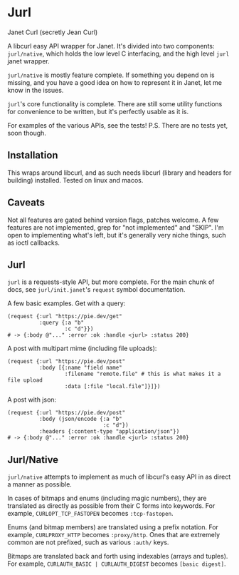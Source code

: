 # Jurl
Janet Curl (secretly Jean Curl)

A libcurl easy API wrapper for Janet.
It's divided into two components: `jurl/native`, which holds the low level C interfacing, and the high level `jurl` janet wrapper.

`jurl/native` is mostly feature complete.
If something you depend on is missing, and you have a good idea on how to represent it in Janet, let me know in the issues.

`jurl`'s core functionality is complete.
There are still some utility functions for convenience to be written, but it's perfectly usable as it is.

For examples of the various APIs, see the tests!
P.S. There are no tests yet, soon though.

## Installation
This wraps around libcurl, and as such needs libcurl (library and headers for building) installed.
Tested on linux and macos.

## Caveats
Not all features are gated behind version flags, patches welcome.
A few features are not implemented, grep for "not implemented" and "SKIP".
I'm open to implementing what's left, but it's generally very niche things, such as ioctl callbacks.

## Jurl
`jurl` is a requests-style API, but more complete.
For the main chunk of docs, see `jurl/init.janet`'s `request` symbol documentation.

A few basic examples.
Get with a query:
```janet
(request {:url "https://pie.dev/get"
          :query {:a "b"
		          :c "d"}})
# -> {:body @"..." :error :ok :handle <jurl> :status 200}
```

A post with multipart mime (including file uploads):
```janet
(request {:url "https://pie.dev/post"
          :body [{:name "field name"
		          :filename "remote.file" # this is what makes it a file upload
				  :data [:file "local.file"]}]})
```

A post with json:
```janet
(request {:url "https://pie.dev/post"
          :body (json/encode {:a "b"
		                      :c "d"})
		  :headers {:content-type "application/json"})
# -> {:body @"..." :error :ok :handle <jurl> :status 200}
```

## Jurl/Native
`jurl/native` attempts to implement as much of libcurl's easy API in as direct a manner as possible.

In cases of bitmaps and enums (including magic numbers), they are translated as directly as possible from their C forms into keywords.
For example, `CURLOPT_TCP_FASTOPEN` becomes `:tcp-fastopen`.

Enums (and bitmap members) are translated using a prefix notation.
For example, `CURLPROXY_HTTP` becomes `:proxy/http`.
Ones that are extremely common are not prefixed, such as various `:auth/` keys.

Bitmaps are translated back and forth using indexables (arrays and tuples).
For example, `CURLAUTH_BASIC | CURLAUTH_DIGEST` becomes `[basic digest]`.
